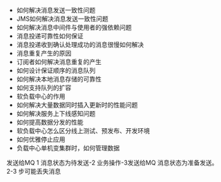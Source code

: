 * 如何解决消息发送一致性问题
* JMS如何解决消息发送一致性问题
* 如何解决消息中间件与使用者的强依赖问题
* 消息投递可靠性如何保证
* 消息投递收到确认处理成功的消息很慢如何解决
* 消息重复产生的原因
* 订阅者如何解决消息重复的产生
* 如何设计保证顺序的消息队列
* 如何解决本地消息存储的可靠性
* 如何支持队列的扩容
* 软负载中心的作用
* 如何解决大量数据同时插入更新时的性能问题
* 如何解决服务上下线感知问题
* 如何提高数据分发的性能
* 软负载中心怎么区分线上测试、预发布、开发环境
* 如何优雅停止应用
* 负载中心单机变集群时，如何管理数据

发送给MQ 1 消息状态为待发送-2 业务操作-3发送给MQ 消息状态为准备发送。 2-3 步可能丢失消息





